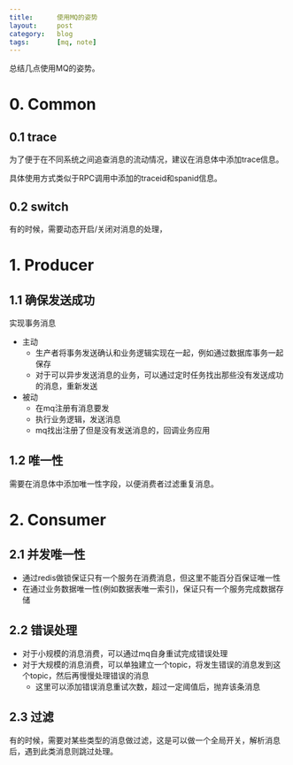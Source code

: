 ```yaml
---
title:      使用MQ的姿势 
layout:     post
category:   blog
tags:       [mq, note]
---
```


总结几点使用MQ的姿势。

# 0. Common

## 0.1 trace

为了便于在不同系统之间追查消息的流动情况，建议在消息体中添加trace信息。

具体使用方式类似于RPC调用中添加的traceid和spanid信息。

## 0.2 switch

有的时候，需要动态开启/关闭对消息的处理，


# 1. Producer

## 1.1 确保发送成功

实现事务消息

* 主动
    * 生产者将事务发送确认和业务逻辑实现在一起，例如通过数据库事务一起保存
    * 对于可以异步发送消息的业务，可以通过定时任务找出那些没有发送成功的消息，重新发送
* 被动
    * 在mq注册有消息要发
    * 执行业务逻辑，发送消息
    * mq找出注册了但是没有发送消息的，回调业务应用

## 1.2 唯一性

需要在消息体中添加唯一性字段，以便消费者过滤重复消息。

# 2. Consumer

## 2.1 并发唯一性

* 通过redis做锁保证只有一个服务在消费消息，但这里不能百分百保证唯一性
* 在通过业务数据唯一性(例如数据表唯一索引)，保证只有一个服务完成数据存储

## 2.2 错误处理

* 对于小规模的消息消费，可以通过mq自身重试完成错误处理
* 对于大规模的消息消费，可以单独建立一个topic，将发生错误的消息发到这个topic，然后再慢慢处理错误的消息
    * 这里可以添加错误消息重试次数，超过一定阈值后，抛弃该条消息

## 2.3 过滤

有的时候，需要对某些类型的消息做过滤，这是可以做一个全局开关，解析消息后，遇到此类消息则跳过处理。
